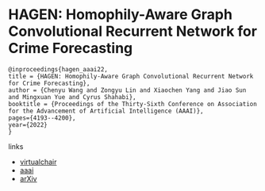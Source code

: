 # HAGEN: Homophily-Aware Graph Convolutional Recurrent Network for Crime Forecasting

```
@inproceedings{hagen_aaai22,
title = {HAGEN: Homophily-Aware Graph Convolutional Recurrent Network for Crime Forecasting},
author = {Chenyu Wang and Zongyu Lin and Xiaochen Yang and Jiao Sun and Mingxuan Yue and Cyrus Shahabi},
booktitle = {Proceedings of the Thirty-Sixth Conference on Association for the Advancement of Artificial Intelligence (AAAI)},
pages={4193--4200},
year={2022}
}
```

links
- [virtualchair](https://aaai-2022.virtualchair.net/poster_aaai12056)
- [aaai](https://ojs.aaai.org/index.php/AAAI/article/view/20338)
- [arXiv](https://arxiv.org/abs/2109.12846)
